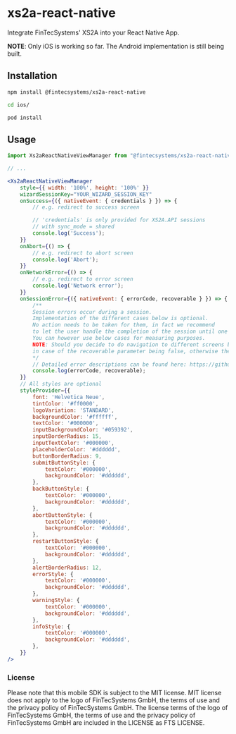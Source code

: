# xs2a-react-native

Integrate FinTecSystems' XS2A into your React Native App.

**NOTE**: Only iOS is working so far. The Android implementation is still being built.

## Installation

```sh
npm install @fintecsystems/xs2a-react-native

cd ios/

pod install
```

## Usage

```jsx
import Xs2aReactNativeViewManager from "@fintecsystems/xs2a-react-native";

// ...

<Xs2aReactNativeViewManager
	style={{ width: '100%', height: '100%' }}
	wizardSessionKey="YOUR_WIZARD_SESSION_KEY"
	onSuccess={({ nativeEvent: { credentials } }) => {
		// e.g. redirect to success screen

		// 'credentials' is only provided for XS2A.API sessions
		// with sync_mode = shared
		console.log('Success');
	}}
	onAbort={() => {
		// e.g. redirect to abort screen
		console.log('Abort');
	}}
	onNetworkError={() => {
		// e.g. redirect to error screen
		console.log('Network error');
	}}
	onSessionError={({ nativeEvent: { errorCode, recoverable } }) => {
		/**
		Session errors occur during a session.
		Implementation of the different cases below is optional.
		No action needs to be taken for them, in fact we recommend
		to let the user handle the completion of the session until one of the above .success or .failure cases is called.
		You can however use below cases for measuring purposes.
		NOTE: Should you decide to do navigation to different screens based on below cases, you should only do so
		in case of the recoverable parameter being false, otherwise the user can still finish the session.
		*/
		// Detailed error descriptions can be found here: https://github.com/FinTecSystems/xs2a-ios#configure-and-present-the-view
		console.log(errorCode, recoverable);
	}}
	// All styles are optional
	styleProvider={{
		font: 'Helvetica Neue',
		tintColor: '#ff0000',
		logoVariation: 'STANDARD',
		backgroundColor: '#ffffff',
		textColor: '#000000',
		inputBackgroundColor: '#059392',
		inputBorderRadius: 15,
		inputTextColor: '#000000',
		placeholderColor: '#dddddd',
		buttonBorderRadius: 9,
		submitButtonStyle: {
			textColor: '#000000',
			backgroundColor: '#dddddd',
		},
		backButtonStyle: {
			textColor: '#000000',
			backgroundColor: '#dddddd',
		},
		abortButtonStyle: {
			textColor: '#000000',
			backgroundColor: '#dddddd',
		},
		restartButtonStyle: {
			textColor: '#000000',
			backgroundColor: '#dddddd',
		},
		alertBorderRadius: 12,
		errorStyle: {
			textColor: '#000000',
			backgroundColor: '#dddddd',
		},
		warningStyle: {
			textColor: '#000000',
			backgroundColor: '#dddddd',
		},
		infoStyle: {
			textColor: '#000000',
			backgroundColor: '#dddddd',
		},
	}}
/>
```

### License

Please note that this mobile SDK is subject to the MIT license. MIT license does not apply to the logo of FinTecSystems GmbH, the terms of use and the privacy policy of FinTecSystems GmbH. The license terms of the logo of FinTecSystems GmbH, the terms of use and the privacy policy of FinTecSystems GmbH are included in the LICENSE as FTS LICENSE.